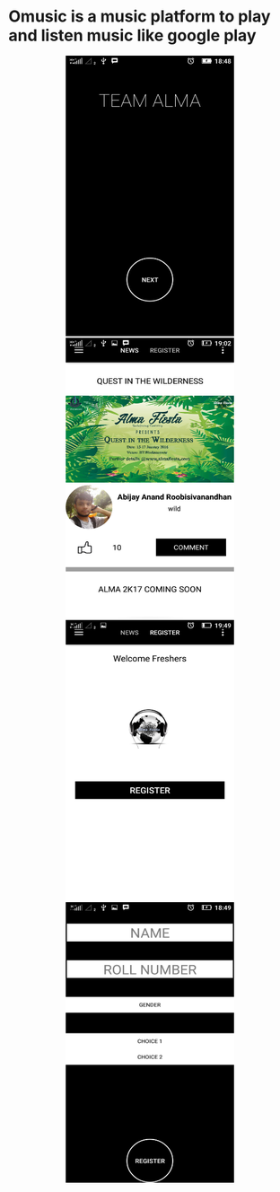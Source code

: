 # Omusic is a music platform to play and listen music like google play
 <p align="center">
  <img src="https://github.com/AbijayAnandRS/AlmaReg/blob/master/app/Screenshot_2018-01-17-18-48-12.png" width="300" height="500"/>
   <img src="https://github.com/AbijayAnandRS/AlmaReg/blob/master/app/Screenshot_2018-01-17-19-02-09.png" width="300" height="500"/>
   <img src="https://github.com/AbijayAnandRS/AlmaReg/blob/master/app/Screenshot_2018-01-17-19-49-38.png" width="300" height="500"/>
  <img src="https://github.com/AbijayAnandRS/AlmaReg/blob/master/app/Screenshot_2018-01-17-18-49-23.png" width="300" height="500"/>
   

  </p>
 
